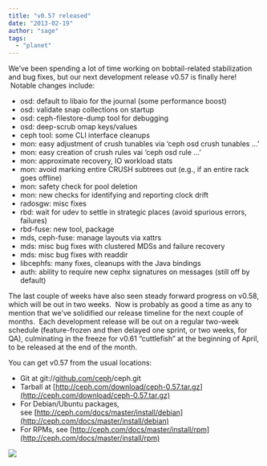 ```yaml
---
title: "v0.57 released"
date: "2013-02-19"
author: "sage"
tags: 
  - "planet"
---
```


We’ve been spending a lot of time working on bobtail-related stabilization and bug fixes, but our next development release v0.57 is finally here!  Notable changes include:

- osd: default to libaio for the journal (some performance boost)
- osd: validate snap collections on startup
- osd: ceph-filestore-dump tool for debugging
- osd: deep-scrub omap keys/values
- ceph tool: some CLI interface cleanups
- mon: easy adjustment of crush tunables via ‘ceph osd crush tunables …’
- mon: easy creation of crush rules vai ‘ceph osd rule …’
- mon: approximate recovery, IO workload stats
- mon: avoid marking entire CRUSH subtrees out (e.g., if an entire rack goes offline)
- mon: safety check for pool deletion
- mon: new checks for identifying and reporting clock drift
- radosgw: misc fixes
- rbd: wait for udev to settle in strategic places (avoid spurious errors, failures)
- rbd-fuse: new tool, package
- mds, ceph-fuse: manage layouts via xattrs
- mds: misc bug fixes with clustered MDSs and failure recovery
- mds: misc bug fixes with readdir
- libcephfs: many fixes, cleanups with the Java bindings
- auth: ability to require new cephx signatures on messages (still off by default)

The last couple of weeks have also seen steady forward progress on v0.58, which will be out in two weeks.  Now is probably as good a time as any to mention that we’ve solidified our release timeline for the next couple of months.  Each development release will be out on a regular two-week schedule (feature-frozen and then delayed one sprint, or two weeks, for QA), culminating in the freeze for v0.61 “cuttlefish” at the beginning of April, to be released at the end of the month.

You can get v0.57 from the usual locations:

- Git at git://[github.com/ceph](http://github.com/ceph)/ceph.git
- Tarball at [http://ceph.com/download/ceph-0.57.tar.gz](http://ceph.com/download/ceph-0.57.tar.gz)
- For Debian/Ubuntu packages, see [http://ceph.com/docs/master/install/debian](http://ceph.com/docs/master/install/debian)
- For RPMs, see [http://ceph.com/docs/master/install/rpm](http://ceph.com/docs/master/install/rpm)

![](http://track.hubspot.com/__ptq.gif?a=268973&k=14&bu=http://ceph.com&r=http://ceph.com/releases/v0-57-released/&bvt=rss&p=wordpress)
